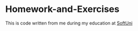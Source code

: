 # Homework-and-Exercises
This is code written from me during my education at [SoftUni](https://softuni.bg)

